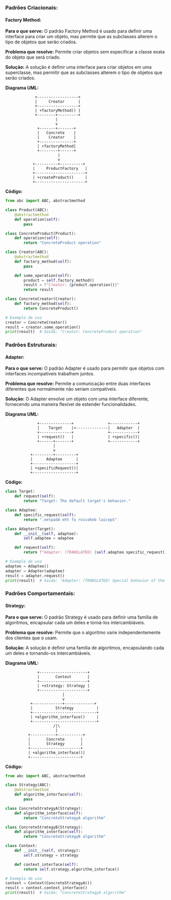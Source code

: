 
### Padrões Criacionais:

#### Factory Method:

**Para o que serve:**
O padrão Factory Method é usado para definir uma interface para criar um objeto, mas permite que as subclasses alterem o tipo de objetos que serão criados.

**Problema que resolve:**
Permite criar objetos sem especificar a classe exata do objeto que será criado.

**Solução:**
A solução é definir uma interface para criar objetos em uma superclasse, mas permitir que as subclasses alterem o tipo de objetos que serão criados.

**Diagrama UML:**
```
             +------------------+
             |     Creator      |
             +------------------+
             | +factoryMethod() |
             +--------+---------+
                      |
                      v
              +-------+-------+
              |   Concrete    |
              |    Creator    |
              +---------------+
              | +factoryMethod|
              +--------+------+
                       |
                       v
            +----------+----------+
            |     ProductFactory   |
            +----------------------+
            | +createProduct()     |
            +----------------------+
```

**Código:**
```python
from abc import ABC, abstractmethod

class Product(ABC):
    @abstractmethod
    def operation(self):
        pass

class ConcreteProduct(Product):
    def operation(self):
        return "ConcreteProduct operation"

class Creator(ABC):
    @abstractmethod
    def factory_method(self):
        pass

    def some_operation(self):
        product = self.factory_method()
        result = f"Creator: {product.operation()}"
        return result

class ConcreteCreator(Creator):
    def factory_method(self):
        return ConcreteProduct()

# Exemplo de uso
creator = ConcreteCreator()
result = creator.some_operation()
print(result)  # Saída: "Creator: ConcreteProduct operation"
```

### Padrões Estruturais:

#### Adapter:

**Para o que serve:**
O padrão Adapter é usado para permitir que objetos com interfaces incompatíveis trabalhem juntos.

**Problema que resolve:**
Permite a comunicação entre duas interfaces diferentes que normalmente não seriam compatíveis.

**Solução:**
O Adapter envolve um objeto com uma interface diferente, fornecendo uma maneira flexível de estender funcionalidades.

**Diagrama UML:**
```
              +--------------+               +------------+
              |    Target    |<--------------|   Adapter  |
              +--------------+               +------------+
              | +request()   |               | +specific()|
              +------+-------+               +------------+
                     |
                     v
           +---------+---------+
           |      Adaptee      |
           +-------------------+
           | +specificRequest()|
           +-------------------+
```

**Código:**
```python
class Target:
    def request(self):
        return "Target: The default target's behavior."

class Adaptee:
    def specific_request(self):
        return ".eetpadA eht fo roivaheb laicepS"

class Adapter(Target):
    def __init__(self, adaptee):
        self.adaptee = adaptee

    def request(self):
        return f"Adapter: (TRANSLATED) {self.adaptee.specific_request()[::-1]}"

# Exemplo de uso
adaptee = Adaptee()
adapter = Adapter(adaptee)
result = adapter.request()
print(result)  # Saída: "Adapter: (TRANSLATED) Special behavior of the Adaptee."
```

### Padrões Comportamentais:

#### Strategy:

**Para o que serve:**
O padrão Strategy é usado para definir uma família de algoritmos, encapsular cada um deles e torná-los intercambiáveis.

**Problema que resolve:**
Permite que o algoritmo varie independentemente dos clientes que o usam.

**Solução:**
A solução é definir uma família de algoritmos, encapsulando cada um deles e tornando-os intercambiáveis.

**Diagrama UML:**
```
              +---------------------+
              |       Context       |
              +---------------------+
              | +strategy: Strategy |
              +---------------------+
                         |
                         v
           +-------------+-------------+
           |          Strategy          |
           +----------------------------+
           | +algorithm_interface()     |
           +----------------------------+
                     /|\
                      |
          +-----------+-----------+
          |       Concrete       |
          |       Strategy       |
          +----------------------+
          | +algorithm_interface()|
          +----------------------+
```

**Código:**
```python
from abc import ABC, abstractmethod

class Strategy(ABC):
    @abstractmethod
    def algorithm_interface(self):
        pass

class ConcreteStrategyA(Strategy):
    def algorithm_interface(self):
        return "ConcreteStrategyA algorithm"

class ConcreteStrategyB(Strategy):
    def algorithm_interface(self):
        return "ConcreteStrategyB algorithm"

class Context:
    def __init__(self, strategy):
        self.strategy = strategy

    def context_interface(self):
        return self.strategy.algorithm_interface()

# Exemplo de uso
context = Context(ConcreteStrategyA())
result = context.context_interface()
print(result)  # Saída: "ConcreteStrategyA algorithm"
```
